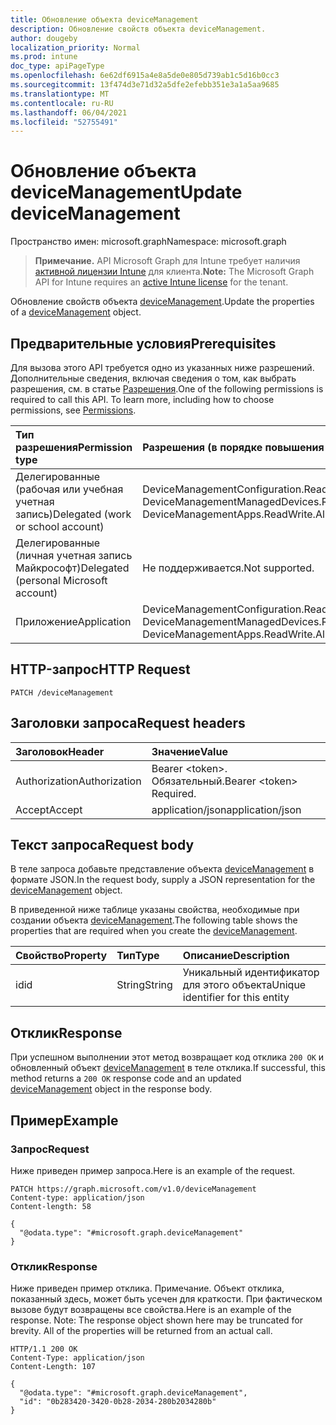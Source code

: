 ```yaml
---
title: Обновление объекта deviceManagement
description: Обновление свойств объекта deviceManagement.
author: dougeby
localization_priority: Normal
ms.prod: intune
doc_type: apiPageType
ms.openlocfilehash: 6e62df6915a4e8a5de0e805d739ab1c5d16b0cc3
ms.sourcegitcommit: 13f474d3e71d32a5dfe2efebb351e3a1a5aa9685
ms.translationtype: MT
ms.contentlocale: ru-RU
ms.lasthandoff: 06/04/2021
ms.locfileid: "52755491"
---
```

# <a name="update-devicemanagement"></a><span data-ttu-id="7d860-103">Обновление объекта deviceManagement</span><span class="sxs-lookup"><span data-stu-id="7d860-103">Update deviceManagement</span></span>

<span data-ttu-id="7d860-104">Пространство имен: microsoft.graph</span><span class="sxs-lookup"><span data-stu-id="7d860-104">Namespace: microsoft.graph</span></span>

> <span data-ttu-id="7d860-105">**Примечание.** API Microsoft Graph для Intune требует наличия [активной лицензии Intune](https://go.microsoft.com/fwlink/?linkid=839381) для клиента.</span><span class="sxs-lookup"><span data-stu-id="7d860-105">**Note:** The Microsoft Graph API for Intune requires an [active Intune license](https://go.microsoft.com/fwlink/?linkid=839381) for the tenant.</span></span>

<span data-ttu-id="7d860-106">Обновление свойств объекта [deviceManagement](../resources/intune-reporting-devicemanagement.md).</span><span class="sxs-lookup"><span data-stu-id="7d860-106">Update the properties of a [deviceManagement](../resources/intune-reporting-devicemanagement.md) object.</span></span>

## <a name="prerequisites"></a><span data-ttu-id="7d860-107">Предварительные условия</span><span class="sxs-lookup"><span data-stu-id="7d860-107">Prerequisites</span></span>
<span data-ttu-id="7d860-p101">Для вызова этого API требуется одно из указанных ниже разрешений. Дополнительные сведения, включая сведения о том, как выбрать разрешения, см. в статье [Разрешения](/graph/permissions-reference).</span><span class="sxs-lookup"><span data-stu-id="7d860-p101">One of the following permissions is required to call this API. To learn more, including how to choose permissions, see [Permissions](/graph/permissions-reference).</span></span>

|<span data-ttu-id="7d860-110">Тип разрешения</span><span class="sxs-lookup"><span data-stu-id="7d860-110">Permission type</span></span>|<span data-ttu-id="7d860-111">Разрешения (в порядке повышения привилегий)</span><span class="sxs-lookup"><span data-stu-id="7d860-111">Permissions (from least to most privileged)</span></span>|
|:---|:---|
|<span data-ttu-id="7d860-112">Делегированные (рабочая или учебная учетная запись)</span><span class="sxs-lookup"><span data-stu-id="7d860-112">Delegated (work or school account)</span></span>|<span data-ttu-id="7d860-113">DeviceManagementConfiguration.ReadWrite.All, DeviceManagementApps.ReadWrite.All, DeviceManagementManagedDevices.ReadWrite.All</span><span class="sxs-lookup"><span data-stu-id="7d860-113">DeviceManagementConfiguration.ReadWrite.All, DeviceManagementApps.ReadWrite.All, DeviceManagementManagedDevices.ReadWrite.All</span></span>|
|<span data-ttu-id="7d860-114">Делегированные (личная учетная запись Майкрософт)</span><span class="sxs-lookup"><span data-stu-id="7d860-114">Delegated (personal Microsoft account)</span></span>|<span data-ttu-id="7d860-115">Не поддерживается.</span><span class="sxs-lookup"><span data-stu-id="7d860-115">Not supported.</span></span>|
|<span data-ttu-id="7d860-116">Приложение</span><span class="sxs-lookup"><span data-stu-id="7d860-116">Application</span></span>|<span data-ttu-id="7d860-117">DeviceManagementConfiguration.ReadWrite.All, DeviceManagementApps.ReadWrite.All, DeviceManagementManagedDevices.ReadWrite.All</span><span class="sxs-lookup"><span data-stu-id="7d860-117">DeviceManagementConfiguration.ReadWrite.All, DeviceManagementApps.ReadWrite.All, DeviceManagementManagedDevices.ReadWrite.All</span></span>|

## <a name="http-request"></a><span data-ttu-id="7d860-118">HTTP-запрос</span><span class="sxs-lookup"><span data-stu-id="7d860-118">HTTP Request</span></span>
<!-- {
  "blockType": "ignored"
}
-->
``` http
PATCH /deviceManagement
```

## <a name="request-headers"></a><span data-ttu-id="7d860-119">Заголовки запроса</span><span class="sxs-lookup"><span data-stu-id="7d860-119">Request headers</span></span>
|<span data-ttu-id="7d860-120">Заголовок</span><span class="sxs-lookup"><span data-stu-id="7d860-120">Header</span></span>|<span data-ttu-id="7d860-121">Значение</span><span class="sxs-lookup"><span data-stu-id="7d860-121">Value</span></span>|
|:---|:---|
|<span data-ttu-id="7d860-122">Authorization</span><span class="sxs-lookup"><span data-stu-id="7d860-122">Authorization</span></span>|<span data-ttu-id="7d860-123">Bearer &lt;token&gt;. Обязательный.</span><span class="sxs-lookup"><span data-stu-id="7d860-123">Bearer &lt;token&gt; Required.</span></span>|
|<span data-ttu-id="7d860-124">Accept</span><span class="sxs-lookup"><span data-stu-id="7d860-124">Accept</span></span>|<span data-ttu-id="7d860-125">application/json</span><span class="sxs-lookup"><span data-stu-id="7d860-125">application/json</span></span>|

## <a name="request-body"></a><span data-ttu-id="7d860-126">Текст запроса</span><span class="sxs-lookup"><span data-stu-id="7d860-126">Request body</span></span>
<span data-ttu-id="7d860-127">В теле запроса добавьте представление объекта [deviceManagement](../resources/intune-reporting-devicemanagement.md) в формате JSON.</span><span class="sxs-lookup"><span data-stu-id="7d860-127">In the request body, supply a JSON representation for the [deviceManagement](../resources/intune-reporting-devicemanagement.md) object.</span></span>

<span data-ttu-id="7d860-128">В приведенной ниже таблице указаны свойства, необходимые при создании объекта [deviceManagement](../resources/intune-reporting-devicemanagement.md).</span><span class="sxs-lookup"><span data-stu-id="7d860-128">The following table shows the properties that are required when you create the [deviceManagement](../resources/intune-reporting-devicemanagement.md).</span></span>

|<span data-ttu-id="7d860-129">Свойство</span><span class="sxs-lookup"><span data-stu-id="7d860-129">Property</span></span>|<span data-ttu-id="7d860-130">Тип</span><span class="sxs-lookup"><span data-stu-id="7d860-130">Type</span></span>|<span data-ttu-id="7d860-131">Описание</span><span class="sxs-lookup"><span data-stu-id="7d860-131">Description</span></span>|
|:---|:---|:---|
|<span data-ttu-id="7d860-132">id</span><span class="sxs-lookup"><span data-stu-id="7d860-132">id</span></span>|<span data-ttu-id="7d860-133">String</span><span class="sxs-lookup"><span data-stu-id="7d860-133">String</span></span>|<span data-ttu-id="7d860-134">Уникальный идентификатор для этого объекта</span><span class="sxs-lookup"><span data-stu-id="7d860-134">Unique identifier for this entity</span></span>|



## <a name="response"></a><span data-ttu-id="7d860-135">Отклик</span><span class="sxs-lookup"><span data-stu-id="7d860-135">Response</span></span>
<span data-ttu-id="7d860-136">При успешном выполнении этот метод возвращает код отклика `200 OK` и обновленный объект [deviceManagement](../resources/intune-reporting-devicemanagement.md) в теле отклика.</span><span class="sxs-lookup"><span data-stu-id="7d860-136">If successful, this method returns a `200 OK` response code and an updated [deviceManagement](../resources/intune-reporting-devicemanagement.md) object in the response body.</span></span>

## <a name="example"></a><span data-ttu-id="7d860-137">Пример</span><span class="sxs-lookup"><span data-stu-id="7d860-137">Example</span></span>

### <a name="request"></a><span data-ttu-id="7d860-138">Запрос</span><span class="sxs-lookup"><span data-stu-id="7d860-138">Request</span></span>
<span data-ttu-id="7d860-139">Ниже приведен пример запроса.</span><span class="sxs-lookup"><span data-stu-id="7d860-139">Here is an example of the request.</span></span>
``` http
PATCH https://graph.microsoft.com/v1.0/deviceManagement
Content-type: application/json
Content-length: 58

{
  "@odata.type": "#microsoft.graph.deviceManagement"
}
```

### <a name="response"></a><span data-ttu-id="7d860-140">Отклик</span><span class="sxs-lookup"><span data-stu-id="7d860-140">Response</span></span>
<span data-ttu-id="7d860-p102">Ниже приведен пример отклика. Примечание. Объект отклика, показанный здесь, может быть усечен для краткости. При фактическом вызове будут возвращены все свойства.</span><span class="sxs-lookup"><span data-stu-id="7d860-p102">Here is an example of the response. Note: The response object shown here may be truncated for brevity. All of the properties will be returned from an actual call.</span></span>
``` http
HTTP/1.1 200 OK
Content-Type: application/json
Content-Length: 107

{
  "@odata.type": "#microsoft.graph.deviceManagement",
  "id": "0b283420-3420-0b28-2034-280b2034280b"
}
```





